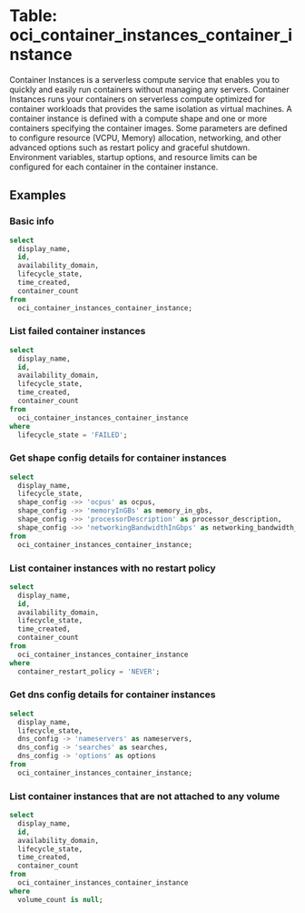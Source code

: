 # Table: oci_container_instances_container_instance

Container Instances is a serverless compute service that enables you to quickly and easily run containers without managing any servers. Container Instances runs your containers on serverless compute optimized for container workloads that provides the same isolation as virtual machines. A container instance is defined with a compute shape and one or more containers specifying the container images. Some parameters are defined to configure resource (VCPU, Memory) allocation, networking, and other advanced options such as restart policy and graceful shutdown. Environment variables, startup options, and resource limits can be configured for each container in the container instance.

## Examples

### Basic info

```sql
select
  display_name,
  id,
  availability_domain,
  lifecycle_state,
  time_created,
  container_count
from
  oci_container_instances_container_instance;
```

### List failed container instances

```sql
select
  display_name,
  id,
  availability_domain,
  lifecycle_state,
  time_created,
  container_count
from
  oci_container_instances_container_instance
where
  lifecycle_state = 'FAILED';
```

### Get shape config details for container instances

```sql
select
  display_name,
  lifecycle_state,
  shape_config ->> 'ocpus' as ocpus,
  shape_config ->> 'memoryInGBs' as memory_in_gbs,
  shape_config ->> 'processorDescription' as processor_description,
  shape_config ->> 'networkingBandwidthInGbps' as networking_bandwidth_in_gbps
from
  oci_container_instances_container_instance;
```

### List container instances with no restart policy

```sql
select
  display_name,
  id,
  availability_domain,
  lifecycle_state,
  time_created,
  container_count
from
  oci_container_instances_container_instance
where
  container_restart_policy = 'NEVER';
```

### Get dns config details for container instances

```sql
select
  display_name,
  lifecycle_state,
  dns_config -> 'nameservers' as nameservers,
  dns_config -> 'searches' as searches,
  dns_config -> 'options' as options
from
  oci_container_instances_container_instance;
```

### List container instances that are not attached to any volume

```sql
select
  display_name,
  id,
  availability_domain,
  lifecycle_state,
  time_created,
  container_count
from
  oci_container_instances_container_instance
where
  volume_count is null;
```